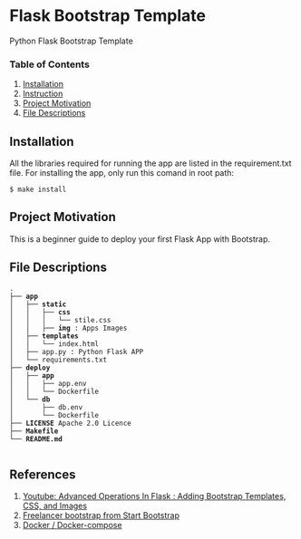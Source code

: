 # Flask Bootstrap Template
Python Flask Bootstrap Template

### Table of Contents

1. [Installation](#installation)
2. [Instruction](#instruction)
3. [Project Motivation](#motivation)
4. [File Descriptions](#files)


## Installation <a name="installation"></a>

All the libraries required for running the app are listed in the requirement.txt file.
For installing the app, only run this comand in root path:

```
$ make install
```


## Project Motivation<a name="motivation"></a>

This is a beginner guide to deploy your first Flask App with Bootstrap. 


## File Descriptions <a name="files"></a>
<pre>
<code>.
├── <b>app</b>
│   ├── <b>static</b>
│   │   ├── <b>css</b>
│   │   │   └── stile.css
│   │   ├── <b>img</b> : Apps Images
│   ├── <b>templates</b>
│   │	└── index.html
│   ├── app.py : Python Flask APP
│   └── requirements.txt
├── <b>deploy</b>
│   ├── <b>app</b>
│   │	├── app.env
│   │	└── Dockerfile
│   └── <b>db</b>
│   	├── db.env
│   	└── Dockerfile
├── <b>LICENSE</b> Apache 2.0 Licence
├── <b>Makefile</b>
└── <b>README.md</b>
 </code>
</pre>

## References <a name="references"></a>

1. [Youtube: Advanced Operations In Flask : Adding Bootstrap Templates, CSS, and Images](https://www.youtube.com/watch?v=ksvfOrAMj-I)
2. [Freelancer bootstrap from Start Bootstrap](https://startbootstrap.com/theme/freelancer)
3. [Docker / Docker-compose](https://docs.docker.com/compose/)
